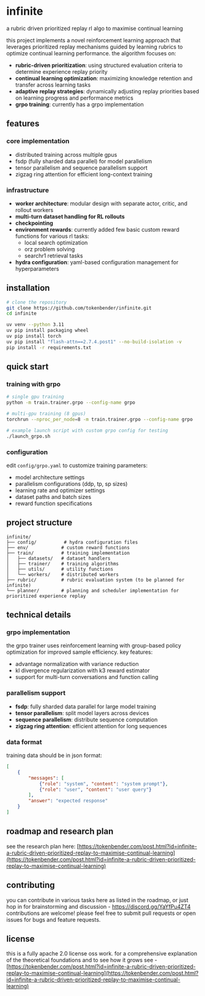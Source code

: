 # infinite
a rubric driven prioritized replay rl algo to maximise continual learning

this project implements a novel reinforcement learning approach that leverages prioritized replay mechanisms guided by learning rubrics to optimize continual learning performance. the algorithm focuses on:

- **rubric-driven prioritization**: using structured evaluation criteria to determine experience replay priority
- **continual learning optimization**: maximizing knowledge retention and transfer across learning tasks
- **adaptive replay strategies**: dynamically adjusting replay priorities based on learning progress and performance metrics
- **grpo training**: currently has a grpo implementation

## features

### core implementation
  - distributed training across multiple gpus
  - fsdp (fully sharded data parallel) for model parallelism
  - tensor parallelism and sequence parallelism support
  - zigzag ring attention for efficient long-context training
  
### infrastructure  
- **worker architecture**: modular design with separate actor, critic, and rollout workers
- **multi-turn dataset handling for RL rollouts**
- **checkpointing**
- **environment rewards**: currently added few basic custom reward functions for various rl tasks:
  - local search optimization
  - orz problem solving
  - searchr1 retrieval tasks
- **hydra configuration**: yaml-based configuration management for hyperparameters

## installation

```bash
# clone the repository
git clone https://github.com/tokenbender/infinite.git
cd infinite

uv venv --python 3.11
uv pip install packaging wheel
uv pip install torch
uv pip install "flash-attn==2.7.4.post1" --no-build-isolation -v
pip install -r requirements.txt
```

## quick start

### training with grpo

```bash
# single gpu training
python -m train.trainer.grpo --config-name grpo

# multi-gpu training (8 gpus)
torchrun --nproc_per_node=8 -m train.trainer.grpo --config-name grpo

# example launch script with custom grpo config for testing
./launch_grpo.sh
```

### configuration

edit `config/grpo.yaml` to customize training parameters:
- model architecture settings
- parallelism configurations (ddp, tp, sp sizes)
- learning rate and optimizer settings
- dataset paths and batch sizes
- reward function specifications

## project structure

```
infinite/
├── config/          # hydra configuration files
├── env/            # custom reward functions
├── train/          # training implementation
│   ├── datasets/   # dataset handlers
│   ├── trainer/    # training algorithms
│   ├── utils/      # utility functions
│   └── workers/    # distributed workers
├── rubric/         # rubric evaluation system (to be planned for infinite)
└── planner/        # planning and scheduler implementation for prioritized experience replay
```

## technical details

### grpo implementation
the grpo trainer uses reinforcement learning with group-based policy optimization for improved sample efficiency. key features:
- advantage normalization with variance reduction
- kl divergence regularization with k3 reward estimator
- support for multi-turn conversations and function calling

### parallelism support
- **fsdp**: fully sharded data parallel for large model training
- **tensor parallelism**: split model layers across devices
- **sequence parallelism**: distribute sequence computation
- **zigzag ring attention**: efficient attention for long sequences

### data format
training data should be in json format:
```json
[
    {
        "messages": [
            {"role": "system", "content": "system prompt"},
            {"role": "user", "content": "user query"}
        ],
        "answer": "expected response"
    }
]
```

## roadmap and research plan

see the research plan here: [https://tokenbender.com/post.html?id=infinite-a-rubric-driven-prioritized-replay-to-maximise-continual-learning](https://tokenbender.com/post.html?id=infinite-a-rubric-driven-prioritized-replay-to-maximise-continual-learning)


## contributing
you can contribute in various tasks here as listed in the roadmap, or just hop in for brainstorming and discussion - https://discord.gg/YaYfPu4ZT4
contributions are welcome! please feel free to submit pull requests or open issues for bugs and feature requests.

## license
this is a fully apache 2.0 license oss work. for a comprehensive explanation of the theoretical foundations and to see how it grows see - [https://tokenbender.com/post.html?id=infinite-a-rubric-driven-prioritized-replay-to-maximise-continual-learning](https://tokenbender.com/post.html?id=infinite-a-rubric-driven-prioritized-replay-to-maximise-continual-learning)
